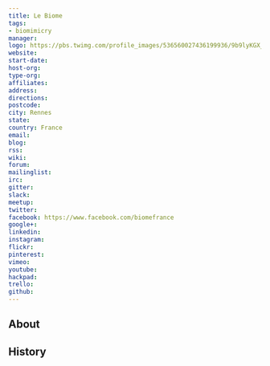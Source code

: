 ```yaml
---
title: Le Biome
tags:
- biomimicry
manager: 
logo: https://pbs.twimg.com/profile_images/536560027436199936/9b9lyKGX_400x400.jpeg
website: 
start-date: 
host-org: 
type-org: 
affiliates: 
address: 
directions: 
postcode: 
city: Rennes
state: 
country: France
email: 
blog: 
rss: 
wiki: 
forum: 
mailinglist: 
irc: 
gitter: 
slack: 
meetup: 
twitter: 
facebook: https://www.facebook.com/biomefrance
google+: 
linkedin: 
instagram: 
flickr: 
pinterest: 
vimeo: 
youtube: 
hackpad: 
trello: 
github: 
---
```


## About

## History
